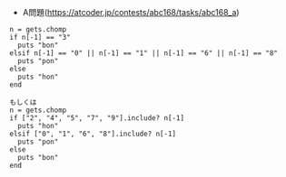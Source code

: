 - A問題(https://atcoder.jp/contests/abc168/tasks/abc168_a)

```
n = gets.chomp
if n[-1] == "3"
  puts "bon"
elsif n[-1] == "0" || n[-1] == "1" || n[-1] == "6" || n[-1] == "8"
  puts "pon"
else
  puts "hon"
end

もしくは
n = gets.chomp
if ["2", "4", "5", "7", "9"].include? n[-1]
  puts "hon"
elsif ["0", "1", "6", "8"].include? n[-1]
  puts "pon"
else
  puts "bon"
end
```
